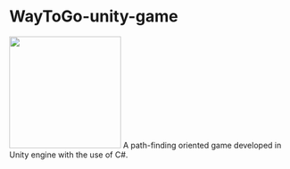 # WayToGo-unity-game
<img src="https://github.com/mistybanana/WayToGo-unity-game/blob/main/appstore_screenshots/icon.jpg" width="200" height="200">
A path-finding oriented game developed in Unity engine with the use of C#.
